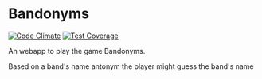 Bandonyms
=========
[![Code Climate](https://codeclimate.com/github/fellipebrito/bandonyms.png)](https://codeclimate.com/github/fellipebrito/bandonyms)
[![Test Coverage](https://codeclimate.com/github/fellipebrito/bandonyms/coverage.png)](https://codeclimate.com/github/fellipebrito/bandonyms)

An webapp to play the game Bandonyms.

Based on a band's name antonym the player might guess the band's name

